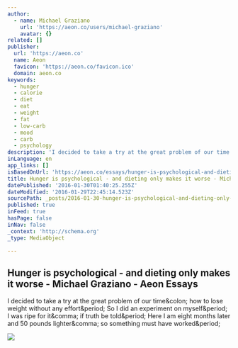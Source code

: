 ```yaml
---
author:
  - name: Michael Graziano
    url: 'https://aeon.co/users/michael-graziano'
    avatar: {}
related: []
publisher:
  url: 'https://aeon.co'
  name: Aeon
  favicon: 'https://aeon.co/favicon.ico'
  domain: aeon.co
keywords:
  - hunger
  - calorie
  - diet
  - eat
  - weight
  - fat
  - low-carb
  - mood
  - carb
  - psychology
description: 'I decided to take a try at the great problem of our time: how to lose weight without any effort. So I did an experiment on myself. I was ripe for it, if truth be told. Here I am eight months later and 50 pounds lighter, so something must have worked.'
inLanguage: en
app_links: []
isBasedOnUrl: 'https://aeon.co/essays/hunger-is-psychological-and-dieting-only-makes-it-worse'
title: Hunger is psychological - and dieting only makes it worse - Michael Graziano - Aeon Essays
datePublished: '2016-01-30T01:40:25.255Z'
dateModified: '2016-01-29T22:45:14.523Z'
sourcePath: _posts/2016-01-30-hunger-is-psychological-and-dieting-only-makes-it-worse-.md
published: true
inFeed: true
hasPage: false
inNav: false
_context: 'http://schema.org'
_type: MediaObject

---
```

<article style=""><h1>Hunger is psychological - and dieting only makes it worse - Michael Graziano - Aeon Essays</h1><p>I decided to take a try at the great problem of our time&amp;colon; how to lose weight without any effort&amp;period; So I did an experiment on myself&amp;period; I was ripe for it&amp;comma; if truth be told&amp;period; Here I am eight months later and 50 pounds lighter&amp;comma; so something must have worked&amp;period;</p><img src="https://nu.aeon.co/images/f839246a-249b-40fd-98f2-128d3e4a1543/header_ESSAY-Big-Burger_-2015_-120-x-180-cm_-oil-linen-_1_.jpg" /></article>